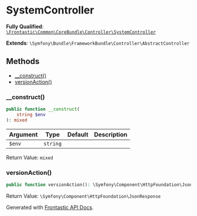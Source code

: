 #  SystemController

**Fully Qualified**: [`\Frontastic\Common\CoreBundle\Controller\SystemController`](../../../../src/php/CoreBundle/Controller/SystemController.php)

**Extends**: `\Symfony\Bundle\FrameworkBundle\Controller\AbstractController`

## Methods

* [__construct()](#__construct)
* [versionAction()](#versionaction)

### __construct()

```php
public function __construct(
    string $env
): mixed
```

Argument|Type|Default|Description
--------|----|-------|-----------
`$env`|`string`||

Return Value: `mixed`

### versionAction()

```php
public function versionAction(): \Symfony\Component\HttpFoundation\JsonResponse
```

Return Value: `\Symfony\Component\HttpFoundation\JsonResponse`

Generated with [Frontastic API Docs](https://github.com/FrontasticGmbH/apidocs).
